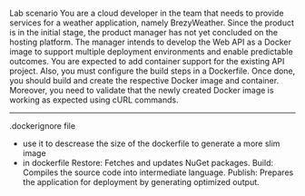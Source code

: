 Lab scenario
You are a cloud developer in the team that needs to provide services for a weather application, namely BrezyWeather. Since the product is in the initial stage, the product manager has not yet concluded on the hosting platform. The manager intends to develop the Web API as a Docker image to support multiple deployment environments and enable predictable outcomes. You are expected to add container support for the existing API project. Also, you must configure the build steps in a Dockerfile. Once done, you should build and create the respective Docker image and container. Moreover, you need to validate that the newly created Docker image is working as expected using cURL commands.

-------
.dockerignore file
- use it to descrease the size of the dockerfile to generate a more slim image
- in dockerfile 
  Restore: Fetches and updates NuGet packages.
  Build: Compiles the source code into intermediate language.
  Publish: Prepares the application for deployment by generating optimized output.




